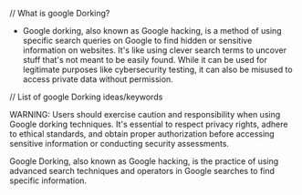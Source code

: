 // What is google Dorking?
- Google dorking, also known as Google hacking, is a method of using specific search queries on Google to find hidden or sensitive information on websites. It's like using clever search terms to uncover stuff that's not meant to be easily found. While it can be used for legitimate purposes like cybersecurity testing, it can also be misused to access private data without permission.

// List of google Dorking ideas/keywords

WARNING: Users should exercise caution and responsibility when using Google dorking techniques. It's essential to respect privacy rights, adhere to ethical standards, and obtain proper authorization before accessing sensitive information or conducting security assessments.

Google Dorking, also known as Google hacking, is the practice of using advanced search techniques and operators in Google searches to find specific information.


